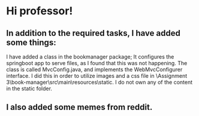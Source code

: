 # Hi professor!

## In addition to the required tasks, I have added some things:

I have added a class in the bookmanager package; It configures the springboot app to serve files, as I found that this was not happening.
The class is called MvcConfig.java, and implements the WebMvcConfigurer interface. 
I did this in order to utilize images and a css file in \Assignment 3\book-manager\src\main\resources\static.
I do not own any of the content in the static folder.

## I also added some memes from reddit.
